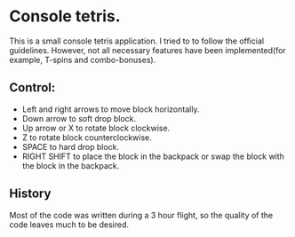 # Console tetris. 
  This is a small console tetris application. I tried to to follow the official guidelines. However, not all necessary features have been implemented(for example, T-spins and combo-bonuses).
## Control:
  * Left and right arrows to move block horizontally.
  * Down arrow to soft drop block.
  * Up arrow or X to rotate block clockwise.
  * Z to rotate block counterclockwise.
  * SPACE to hard drop block.
  * RIGHT SHIFT to place the block in the backpack or swap the block with the block in the backpack.
## History
  Most of the code was written during a 3 hour flight, so the quality of the code leaves much to be desired.
